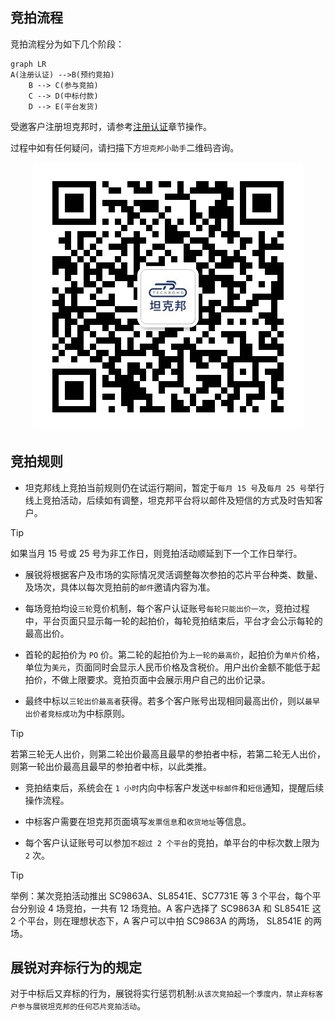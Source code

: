 ## 竞拍流程

竞拍流程分为如下几个阶段：

```mermaid
graph LR
A(注册认证) -->B(预约竞拍)
    B --> C(参与竞拍)
    C --> D(中标付款)
    D --> E(平台发货)
```

受邀客户注册坦克邦时，请参考[注册认证](/registration#注册认证)章节操作。

过程中如有任何疑问，请扫描下方`坦克邦小助手`二维码咨询。

<center>

![](productauction.assets/image-20210908133612651.png ':size=50%')

</center>

## 竞拍规则

- 坦克邦线上竞拍当前规则仍在试运行期间，暂定于`每月 15 号`及`每月 25 号`举行线上竞拍活动，后续如有调整，坦克邦平台将以邮件及短信的方式及时告知客户。

 > [!tip]
 > 如果当月 15 号或 25 号为非工作日，则竞拍活动顺延到下一个工作日举行。

- 展锐将根据客户及市场的实际情况灵活调整每次参拍的芯片平台种类、数量、及场次，具体以每次竞拍前的`邮件`邀请内容为准。

- 每场竞拍均设`三轮`竞价机制，每个客户认证账号`每轮只能出价一次`，竞拍过程中，平台页面只显示每一轮的起拍价，每轮竞拍结束后，平台才会公示每轮的最高出价。

- 首轮的起拍价为 `PO` 价。第二轮的起拍价为`上一轮的最高价`，起拍价为`单片`价格，单位为`美元`，页面同时会显示人民币价格及含税价。用户出价金额不能低于起拍价，不做上限要求。竞拍页面中会展示用户自己的出价记录。

- 最终中标以`三轮出价最高者`获得。若多个客户账号出现相同最高出价，则以`最早出价者竞标成功`为中标原则。

 > [!tip]
 > 若第三轮无人出价，则第二轮出价最高且最早的参拍者中标，若第二轮无人出价，则第一轮出价最高且最早的参拍者中标，以此类推。

- 竞拍结束后，系统会在 `1 小时`内向中标客户发送`中标邮件`和`短信`通知，提醒后续操作流程。

- 中标客户需要在坦克邦页面填写`发票信息`和`收货地址`等信息。

- 每个客户认证账号可以参加`不超过 2 个平台`的竞拍，单平台的中标次数上限为 `2` 次。

 > [!tip]
 > 举例：某次竞拍活动推出 SC9863A、SL8541E、SC7731E 等 3 个平台，每个平台分别设 4 场竞拍，一共有 12 场竞拍。A 客户选择了 SC9863A 和 SL8541E 这 2 个平台，则在理想状态下，A 客户可以中拍 SC9863A 的两场，  SL8541E 的两场。

## 展锐对弃标行为的规定

对于中标后又弃标的行为，展锐将实行惩罚机制:`从该次竞拍起一个季度内，禁止弃标客户参与展锐坦克邦的任何芯片竞拍活动`。
